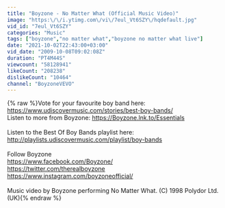 ```yaml
---
title: "Boyzone - No Matter What (Official Music Video)"
image: "https:\/\/i.ytimg.com\/vi\/7eul_Vt6SZY\/hqdefault.jpg"
vid_id: "7eul_Vt6SZY"
categories: "Music"
tags: ["boyzone","no matter what","boyzone no matter what live"]
date: "2021-10-02T22:43:00+03:00"
vid_date: "2009-10-08T09:02:08Z"
duration: "PT4M44S"
viewcount: "58128941"
likeCount: "208238"
dislikeCount: "10464"
channel: "BoyzoneVEVO"
---
```

{% raw %}Vote for your favourite boy band here: <a rel="nofollow" target="blank" href="https://www.udiscovermusic.com/stories/best-boy-bands/">https://www.udiscovermusic.com/stories/best-boy-bands/</a><br />Listen to more from Boyzone: <a rel="nofollow" target="blank" href="https://Boyzone.lnk.to/Essentials">https://Boyzone.lnk.to/Essentials</a><br /><br />Listen to the Best Of Boy Bands playlist here: <a rel="nofollow" target="blank" href="http://playlists.udiscovermusic.com/playlist/boy-bands">http://playlists.udiscovermusic.com/playlist/boy-bands</a><br /><br />Follow Boyzone<br /><a rel="nofollow" target="blank" href="https://www.facebook.com/Boyzone/">https://www.facebook.com/Boyzone/</a><br /><a rel="nofollow" target="blank" href="https://twitter.com/therealboyzone">https://twitter.com/therealboyzone</a><br /><a rel="nofollow" target="blank" href="https://www.instagram.com/boyzoneofficial/">https://www.instagram.com/boyzoneofficial/</a><br /><br />Music video by Boyzone performing No Matter What. (C) 1998 Polydor Ltd. (UK){% endraw %}
